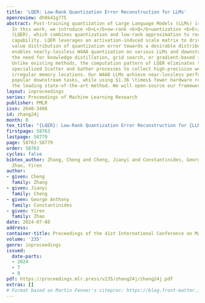 ```yaml
---
title: 'LQER: Low-Rank Quantization Error Reconstruction for LLMs'
openreview: dh8k41g775
abstract: Post-training quantization of Large Language Models (LLMs) is challenging.
  In this work, we introduce <b>L</b>ow-rank <b>Q</b>uantization <b>E</b>rror <b>R</b>eduction
  (LQER), which combines quantization and low-rank approximation to recover the model
  capability. LQER leverages an activation-induced scale matrix to drive the singular
  value distribution of quantization error towards a desirable distribution, which
  enables nearly-lossless W4A8 quantization on various LLMs and downstream tasks without
  the need for knowledge distillation, grid search, or gradient-based iterative optimization.
  Unlike existing methods, the computation pattern of LQER eliminates the need for
  specialized Scatter and Gather processes to collect high-precision weights from
  irregular memory locations. Our W4A8 LLMs achieve near-lossless performance on six
  popular downstream tasks, while using $1.36 \times$ fewer hardware resources than
  the leading state-of-the-art method. We will open-source our framework at https://github.com/ChengZhang-98/lqer
layout: inproceedings
series: Proceedings of Machine Learning Research
publisher: PMLR
issn: 2640-3498
id: zhang24j
month: 0
tex_title: "{LQER}: Low-Rank Quantization Error Reconstruction for {LLM}s"
firstpage: 58763
lastpage: 58779
page: 58763-58779
order: 58763
cycles: false
bibtex_author: Zhang, Cheng and Cheng, Jianyi and Constantinides, George Anthony and
  Zhao, Yiren
author:
- given: Cheng
  family: Zhang
- given: Jianyi
  family: Cheng
- given: George Anthony
  family: Constantinides
- given: Yiren
  family: Zhao
date: 2024-07-08
address:
container-title: Proceedings of the 41st International Conference on Machine Learning
volume: '235'
genre: inproceedings
issued:
  date-parts:
  - 2024
  - 7
  - 8
pdf: https://proceedings.mlr.press/v235/zhang24j/zhang24j.pdf
extras: []
# Format based on Martin Fenner's citeproc: https://blog.front-matter.io/posts/citeproc-yaml-for-bibliographies/
---
```

